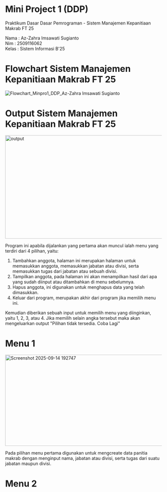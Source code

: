 # Mini Project 1 (DDP)  

Praktikum Dasar Dasar Pemrograman - Sistem Manajemen Kepanitiaan Makrab FT 25  

Nama : Az-Zahra Imsawati Sugianto  
Nim : 2509116062  
Kelas : Sistem Informasi B'25  

# Flowchart Sistem Manajemen Kepanitiaan Makrab FT 25  
![Flowchart_Minpro1_DDP_Az-Zahra Imsawati Sugianto](https://github.com/user-attachments/assets/39cc9d3e-50cd-49ea-8822-a08fe608245c)  

# Output Sistem Manajemen Kepanitiaan Makrab FT 25  
<img width="655" height="331" alt="output" src="https://github.com/user-attachments/assets/40d807db-1745-4321-a1d9-f7da7ad09812" />  

Program ini apabila dijalankan yang pertama akan muncul ialah menu yang terdiri dari 4 pilihan, yaitu:  

1. Tambahkan anggota, halaman ini merupakan halaman untuk memasukkan anggota, memasukkan jabatan atau divisi, serta memasukkan tugas dari jabatan atau sebuah divisi.
2. Tampilkan anggota, pada halaman ini akan menampilkan hasil dari apa yang sudah diinput atau ditambahkan di menu sebelumnya.
3. Hapus anggota, ini digunakan untuk menghapus data yang telah dimasukkan.
4. Keluar dari program, merupakan akhir dari program jika memilih menu ini.

Kemudian diberikan sebuah input untuk memilih menu yang diinginkan, yaitu 1, 2, 3, atau 4. Jika memilih selain angka tersebut maka akan mengeluarkan output "Pilihan tidak tersedia. Coba Lagi"  

# Menu 1  
<img width="1316" height="292" alt="Screenshot 2025-09-14 192747" src="https://github.com/user-attachments/assets/fd78ef0b-a60b-4292-b098-cb33a1a18f50" />  

Pada pilihan menu pertama digunakan untuk mengcreate data panitia makrab dengan menginput nama, jabatan atau divisi, serta tugas dari suatu jabatan maupun divisi. 

# Menu 2  






